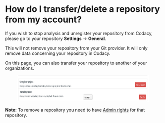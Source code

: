 # How do I transfer/delete a repository from my account?

If you wish to stop analysis and unregister your repository from Codacy, please go to your repository **Settings** -> **General**.

This will not remove your repository from your Git provider. It will only remove data concerning your repository in Codacy.

On this page, you can also transfer your repository to another of your organizations.

<figure>
<img src="/images/Screen_Shot_2016-12-06_at_16.37.02.png" width="694" height="87" />
</figure>

**Note:** To remove a repository you need to have [Admin rights](/hc/en-us/articles/207280189-Administrative-Permissions) for that repository. 
